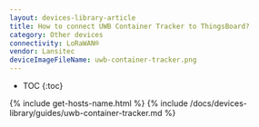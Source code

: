 ```yaml
---
layout: devices-library-article
title: How to connect UWB Container Tracker to ThingsBoard?
category: Other devices
connectivity: LoRaWAN®
vendor: Lansitec
deviceImageFileName: uwb-container-tracker.png
---
```


* TOC
{:toc}

{% include get-hosts-name.html %}
{% include /docs/devices-library/guides/uwb-container-tracker.md %}
